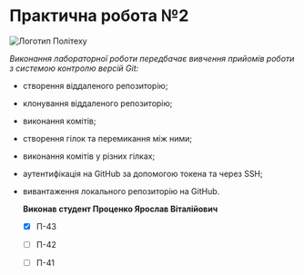 # Практична робота №2 
![Логотип Політеху](https://media.ztu.edu.ua/wp-content/uploads/2020/02/Group-6-1-1536x465.png) 
 
_Виконання лабораторної роботи передбачає вивчення прийомів роботи з системою контролю версій Git:_

- створення віддаленого репозиторію;
- клонування віддаленого репозиторію;
- виконання комітів;
- створення гілок та перемикання між ними;
- виконання комітів у різних гілках;
- аутентифікація на GitHub за допомогою токена та через SSH;
- вивантаження локального репозиторію на GitHub.

  **Виконав студент Проценко Ярослав Віталійович**
  - [x] П-43
  - [ ] П-42
  - [ ] П-41
  
